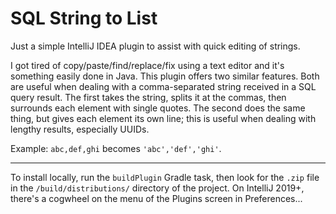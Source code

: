 # SQL String to List

Just a simple IntelliJ IDEA plugin to assist with quick editing of strings. 

I got tired of copy/paste/find/replace/fix using a text editor and it's something easily done in Java. 
This plugin offers two similar features. Both are useful when dealing with a comma-separated string 
received in a SQL query result. The first takes the string, splits it at the commas, then surrounds each 
element with single quotes. The second does the same thing, but gives each element its own line; 
this is useful when dealing with lengthy results, especially UUIDs.

Example:
`abc,def,ghi` becomes `'abc','def','ghi'`.

---
To install locally, run the `buildPlugin` Gradle task, then look for the `.zip` file in the `/build/distributions/` directory of the project. On IntelliJ 2019+, there's a cogwheel on the menu of the Plugins screen in Preferences...
